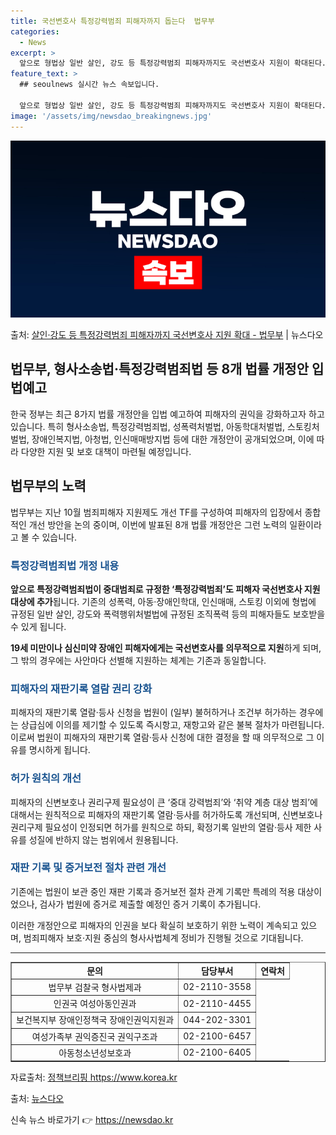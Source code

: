 ```yaml
---
title: 국선변호사 특정강력범죄 피해자까지 돕는다  법무부
categories:
  - News
excerpt: >
  앞으로 형법상 일반 살인, 강도 등 특정강력범죄 피해자까지도 국선변호사 지원이 확대된다. 또 피해자의 재판기…
feature_text: >
  ## seoulnews 실시간 뉴스 속보입니다.

  앞으로 형법상 일반 살인, 강도 등 특정강력범죄 피해자까지도 국선변호사 지원이 확대된다. 또 피해자의 재판기…
image: '/assets/img/newsdao_breakingnews.jpg'
---
```


![뉴스다오 속보](/assets/img/newsdao_breakingnews.jpg)

<p>출처: <a href="https://newsdao.kr/2880" rel="dofollow">살인·강도 등 특정강력범죄 피해자까지 국선변호사 지원 확대 - 법무부</a> | 뉴스다오</p>

<h2>법무부, 형사소송법·특정강력범죄법 등 8개 법률 개정안 입법예고</h2>

<p data-ke-size="size16">한국 정부는 최근 8가지 법률 개정안을 입법 예고하여 피해자의 권익을 강화하고자 하고 있습니다. 특히 형사소송법, 특정강력범죄법, 성폭력처벌법, 아동학대처벌법, 스토킹처벌법, 장애인복지법, 아청법, 인신매매방지법 등에 대한 개정안이 공개되었으며, 이에 따라 다양한 지원 및 보호 대책이 마련될 예정입니다.</p>

<h2 data-ke-size="size26">법무부의 노력</h2>
법무부는 지난 10월 범죄피해자 지원제도 개선 TF를 구성하여 피해자의 입장에서 종합적인 개선 방안을 논의 중이며, 이번에 발표된 8개 법률 개정안은 그런 노력의 일환이라고 볼 수 있습니다.

<h3><b><span style="color: #1a5490;">특정강력범죄법 개정 내용</span></b></h3>
<p><b>앞으로 특정강력범죄법이 중대범죄로 규정한 ‘특정강력범죄’도 피해자 국선변호사 지원 대상에 추가</b>됩니다. 기존의 성폭력, 아동·장애인학대, 인신매매, 스토킹 이외에 형법에 규정된 일반 살인, 강도와 폭력행위처벌법에 규정된 조직폭력 등의 피해자들도 보호받을 수 있게 됩니다.</p>

<p><b>19세 미만이나 심신미약 장애인 피해자에게는 국선변호사를 의무적으로 지원</b>하게 되며, 그 밖의 경우에는 사안마다 선별해 지원하는 체계는 기존과 동일합니다.</p>

<h3><b><span style="color: #1a5490;">피해자의 재판기록 열람 권리 강화</span></b></h3>
<p>피해자의 재판기록 열람·등사 신청을 법원이 (일부) 불허하거나 조건부 허가하는 경우에는 상급심에 이의를 제기할 수 있도록 즉시항고, 재항고와 같은 불복 절차가 마련됩니다. 이로써 법원이 피해자의 재판기록 열람·등사 신청에 대한 결정을 할 때 의무적으로 그 이유를 명시하게 됩니다.</p>

<h3><b><span style="color: #1a5490;">허가 원칙의 개선</span></b></h3>
<p>피해자의 신변보호나 권리구제 필요성이 큰 ‘중대 강력범죄’와 ‘취약 계층 대상 범죄’에 대해서는 원칙적으로 피해자의 재판기록 열람·등사를 허가하도록 개선되며, 신변보호나 권리구제 필요성이 인정되면 허가를 원칙으로 하되, 확정기록 일반의 열람·등사 제한 사유를 성질에 반하지 않는 범위에서 원용됩니다.</p>

<h3><b><span style="color: #1a5490;">재판 기록 및 증거보전 절차 관련 개선</span></b></h3>
<p>기존에는 법원이 보관 중인 재판 기록과 증거보전 절차 관계 기록만 특례의 적용 대상이었으나, 검사가 법원에 증거로 제출할 예정인 증거 기록이 추가됩니다.</p>

<p data-ke-size="size16">이러한 개정안으로 피해자의 인권을 보다 확실히 보호하기 위한 노력이 계속되고 있으며, 범죄피해자 보호·지원 중심의 형사사법체계 정비가 진행될 것으로 기대됩니다.</p>

<hr data-ke-size="size16">

<table style="width: 100%;" border="1">
<tbody>
<tr>
<td style="text-align: center; height: 17px;"><b>문의</b></td>
<td style="text-align: center; height: 17px;"><b>담당부서</b></td>
<td style="text-align: center; height: 17px;"><b>연락처</b></td>
</tr>
<tr>
<td style="text-align: center; height: 17px;">법무부 검찰국 형사법제과</td>
<td style="text-align: center; height: 17px;">02-2110-3558</td>
</tr>
<tr>
<td style="text-align: center; height: 17px;">인권국 여성아동인권과</td>
<td style="text-align: center; height: 17px;">02-2110-4455</td>
</tr>
<tr>
<td style="text-align: center; height: 17px;">보건복지부 장애인정책국 장애인권익지원과</td>
<td style="text-align: center; height: 17px;">044-202-3301</td>
</tr>
<tr>
<td style="text-align: center; height: 17px;">여성가족부 권익증진국 권익구조과</td>
<td style="text-align: center; height: 17px;">02-2100-6457</td>
</tr>
<tr>
<td style="text-align: center; height: 17px;">아동청소년성보호과</td>
<td style="text-align: center; height: 17px;">02-2100-6405</td>
</tr>
</tbody>
</table>

<p data-ke-size="size16">자료출처: <a href="https://newsdao.kr/2880">정책브리핑 https://www.korea.kr</a></p>

<p data-ke-size="size16">출처: <a href="https://newsdao.kr/2880">뉴스다오</a></p> 

신속 뉴스 바로가기 👉 <a href="https://newsdao.kr" rel="dofollow">https://newsdao.kr</a>


